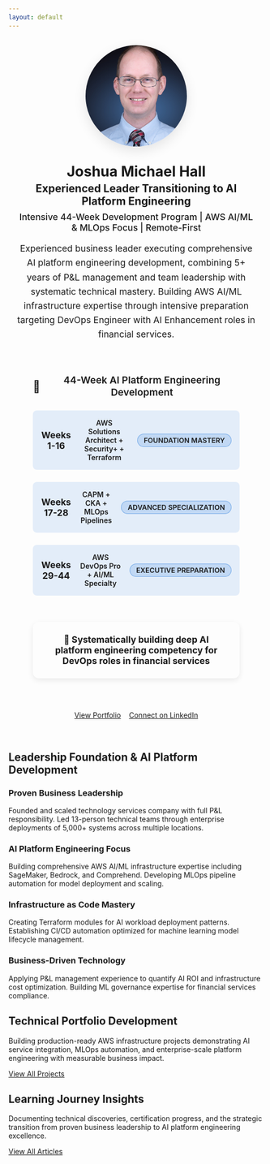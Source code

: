 ```yaml
---
layout: default
---
```


<div class="hero-section with-divider">
  <div class="hero-content">
    <div class="hero-layout">
      <div class="hero-image">
        <img src="/assets/images/headshot.jpg" alt="Joshua Michael Hall" loading="lazy">
      </div>
      <div class="hero-text">
        <h1>Joshua Michael Hall</h1>
        <h2>Experienced Leader Transitioning to AI Platform Engineering</h2>
        <h3 class="hero-tagline">Intensive 44-Week Development Program | AWS AI/ML & MLOps Focus | Remote-First</h3>
        <p>Experienced business leader executing comprehensive AI platform engineering development, combining 5+ years of P&L management and team leadership with systematic technical mastery. Building AWS AI/ML infrastructure expertise through intensive preparation targeting DevOps Engineer with AI Enhancement roles in financial services.</p>
        <div class="certification-timeline">
          <h4><span class="timeline-icon">🎯</span> 44-Week AI Platform Engineering Development</h4>
          <div class="timeline-items">
            <div class="timeline-item">
              <span class="timeline-date">Weeks 1-16</span>
              <span class="timeline-cert">AWS Solutions Architect + Security+ + Terraform</span>
              <span class="timeline-status planned">Foundation Mastery</span>
            </div>
            <div class="timeline-item">
              <span class="timeline-date">Weeks 17-28</span>
              <span class="timeline-cert">CAPM + CKA + MLOps Pipelines</span>
              <span class="timeline-status planned">Advanced Specialization</span>
            </div>
            <div class="timeline-item">
              <span class="timeline-date">Weeks 29-44</span>
              <span class="timeline-cert">AWS DevOps Pro + AI/ML Specialty</span>
              <span class="timeline-status planned">Executive Preparation</span>
            </div>
          </div>
          <div class="availability-notice">
            <strong>🚀 Systematically building deep AI platform engineering competency for DevOps roles in financial services</strong>
          </div>
        </div>
        <div class="hero-links">
          <a href="/portfolio" class="btn primary-btn cta-main-btn">View Portfolio</a>
          <a href="https://linkedin.com/in/joshuamichaelhall" class="btn secondary-btn cta-main-btn">Connect on LinkedIn</a>
        </div>
      </div>
    </div>
  </div>
</div>

<div class="home-section with-divider" id="leadership-focus">
  <h2>Leadership Foundation & AI Platform Development</h2>
  <div class="tech-focus-grid">
    <div class="tech-focus-item">
      <h3>Proven Business Leadership</h3>
      <p>Founded and scaled technology services company with full P&L responsibility. Led 13-person technical teams through enterprise deployments of 5,000+ systems across multiple locations.</p>
    </div>
    <div class="tech-focus-item">
      <h3>AI Platform Engineering Focus</h3>
      <p>Building comprehensive AWS AI/ML infrastructure expertise including SageMaker, Bedrock, and Comprehend. Developing MLOps pipeline automation for model deployment and scaling.</p>
    </div>
    <div class="tech-focus-item">
      <h3>Infrastructure as Code Mastery</h3>
      <p>Creating Terraform modules for AI workload deployment patterns. Establishing CI/CD automation optimized for machine learning model lifecycle management.</p>
    </div>
    <div class="tech-focus-item">
      <h3>Business-Driven Technology</h3>
      <p>Applying P&L management experience to quantify AI ROI and infrastructure cost optimization. Building ML governance expertise for financial services compliance.</p>
    </div>
  </div>
</div>

<div class="home-section with-divider" id="projects">
  <h2>Technical Portfolio Development</h2>
  <p class="section-intro-text">Building production-ready AWS infrastructure projects demonstrating AI service integration, MLOps automation, and enterprise-scale platform engineering with measurable business impact.</p>
  <div id="github-projects"></div>
  <div class="section-link">
    <a href="/portfolio" class="btn outlined-btn">View All Projects</a>
  </div>
</div>

<div class="home-section no-divider" id="articles">
  <h2>Learning Journey Insights</h2>
  <p class="section-intro-text">Documenting technical discoveries, certification progress, and the strategic transition from proven business leadership to AI platform engineering excellence.</p>
  <div id="devto-articles"></div>
  <div class="section-link">
    <a href="/blog" class="btn outlined-btn">View All Articles</a>
  </div>
</div>


<style>
  .hero-layout {
    display: flex;
    flex-direction: column;
    align-items: center;
    gap: 2rem;
    max-width: 1200px;
    margin: 0 auto;
    padding: 1rem 1rem 2rem 1rem;
    text-align: center;
  }
  
  .hero-image {
    flex-shrink: 0;
    width: 200px;
    height: 200px;
    border-radius: 50%;
    overflow: hidden;
    box-shadow: 0 8px 24px rgba(0, 0, 0, 0.1);
  }
  
  .hero-image img {
    width: 100%;
    height: 100%;
    object-fit: cover;
    object-position: center;
    transition: transform 0.3s ease;
  }
  
  .hero-image:hover img {
    transform: scale(1.05);
  }
  
  .hero-text {
    text-align: center;
  }
  
  .hero-text h1 {
    margin-top: 0;
    margin-bottom: 0.25rem;
  }
  
  .hero-text h2 {
    margin-top: 0;
    margin-bottom: 0.5rem;
  }
  
  .hero-text p {
    margin-bottom: 1.5rem;
    font-size: 1.1rem;
    line-height: 1.6;
  }
  
  .hero-tagline {
    font-size: 1.1rem;
    color: var(--text-muted);
    font-weight: 500;
    margin: 0.5rem 0 1rem 0;
  }
  
  /* Enhanced Certification Timeline */
  .certification-timeline {
    background: var(--bg-content);
    border: 2px solid var(--primary-color);
    border-radius: 12px;
    padding: 2rem;
    margin: 2rem auto;
    max-width: 700px;
    box-shadow: var(--card-shadow);
    position: relative;
    overflow: hidden;
  }
  
  .certification-timeline::before {
    content: '';
    position: absolute;
    top: -50%;
    right: -50%;
    width: 200%;
    height: 200%;
    background: radial-gradient(circle, var(--primary-color) 0%, transparent 70%);
    opacity: 0.05;
    pointer-events: none;
  }
  
  .certification-timeline h4 {
    margin: 0 0 1.5rem 0;
    font-size: 1.2rem;
    color: var(--primary-color);
    font-weight: 600;
    text-align: center;
    display: flex;
    align-items: center;
    justify-content: center;
    gap: 0.5rem;
  }
  
  .timeline-icon {
    font-size: 1.4rem;
  }
  
  .timeline-items {
    display: flex;
    flex-direction: column;
    gap: 0.75rem;
    margin-bottom: 2rem;
    position: relative;
  }
  
  /* Remove any pseudo-elements that might create lines */
  .timeline-items::before,
  .timeline-items::after,
  .timeline-item::before,
  .timeline-item::after {
    display: none !important;
  }
  
  .timeline-item {
    display: grid !important;
    grid-template-columns: 60px 1fr auto;
    align-items: center;
    gap: 1rem;
    padding: 1rem;
    background: rgba(3, 102, 214, 0.1) !important;
    border-radius: 8px;
    border: 2px solid var(--border-color) !important;
    transition: all 0.3s ease;
    margin-bottom: 0.75rem;
    visibility: visible !important;
    opacity: 1 !important;
    height: auto !important;
    min-height: 60px;
    position: relative;
    z-index: 1;
  }
  
  .timeline-item:hover {
    transform: translateX(5px);
    box-shadow: 0 2px 8px rgba(0, 0, 0, 0.1);
    border-color: var(--primary-color);
  }
  
  .timeline-date {
    font-weight: 700 !important;
    font-size: 1.1rem !important;
    color: var(--primary-color) !important;
    text-align: center;
    display: block !important;
    visibility: visible !important;
    opacity: 1 !important;
    text-decoration: none !important;
  }
  
  .timeline-cert {
    font-weight: 600 !important;
    color: var(--text-color) !important;
    display: block !important;
    visibility: visible !important;
    opacity: 1 !important;
    text-decoration: none !important;
  }
  
  .timeline-status {
    padding: 0.25rem 0.75rem;
    border-radius: 20px;
    font-size: 0.85rem !important;
    font-weight: 600 !important;
    text-transform: uppercase;
    display: inline-block !important;
    white-space: nowrap;
    visibility: visible !important;
    opacity: 1 !important;
  }
  
  .timeline-status.in-progress {
    background: rgba(227, 98, 9, 0.15);
    color: var(--accent-color);
    border: 1px solid rgba(227, 98, 9, 0.4);
  }
  
  .timeline-status.planned {
    background: rgba(3, 102, 214, 0.15);
    color: var(--primary-color);
    border: 1px solid rgba(3, 102, 214, 0.4);
  }
  
  .availability-notice {
    margin-top: 2.5rem;
    padding: 1.5rem;
    background: linear-gradient(135deg, rgba(var(--primary-color), 0.05) 0%, rgba(var(--primary-color), 0.1) 100%);
    border-radius: 12px;
    border: 2px solid var(--primary-color);
    text-align: center;
    clear: both;
    position: relative;
    z-index: 2;
    box-shadow: 0 4px 12px rgba(0, 0, 0, 0.08);
  }
  
  .availability-notice strong {
    color: var(--primary-color);
    font-size: 1.1rem;
  }
  
  .hero-links {
    display: flex;
    gap: 1rem;
    margin-top: 2rem;
    justify-content: center;
  }
  
  @media (max-width: 768px) {
    .hero-layout {
      gap: 1.5rem;
      padding: 1.5rem 1rem;
    }
    
    .hero-image {
      width: 180px;
      height: 180px;
    }
    
    .certification-timeline {
      padding: 1.5rem;
      margin: 1.5rem auto;
    }
    
    .timeline-item {
      grid-template-columns: 1fr;
      gap: 0.5rem;
      text-align: left;
    }
    
    .timeline-date {
      font-size: 0.9rem !important;
      margin-bottom: 0.25rem;
      text-align: left;
    }
    
    .timeline-cert {
      margin-bottom: 0.5rem;
    }
    
    .timeline-status {
      justify-self: start;
      margin-top: 0;
    }
    
    .hero-links {
      flex-wrap: wrap;
    }
  }
  
  @media (max-width: 480px) {
    .hero-layout {
      gap: 1rem;
      padding: 1rem;
    }
    
    .hero-image {
      width: 150px;
      height: 150px;
    }
    
    .hero-links {
      gap: 0.5rem;
    }
    
    .hero-links .btn {
      font-size: 0.9rem;
      padding: 0.6rem 1rem;
    }
  }
</style>

<style>
  .career-phases {
    display: flex;
    flex-direction: column;
    gap: 2rem;
    max-width: 1000px;
    margin: 0 auto;
  }
  
  .career-phase {
    background: var(--bg-content);
    border: 1px solid var(--border-color);
    border-radius: 12px;
    padding: 2rem;
    transition: box-shadow 0.3s ease;
  }
  
  .career-phase:hover {
    box-shadow: 0 4px 16px rgba(0, 0, 0, 0.1);
  }
  
  .phase-content h3 {
    margin-top: 0;
    margin-bottom: 1rem;
    color: var(--primary-color);
    font-size: 1.4rem;
    font-weight: 600;
  }
  
  .phase-content p {
    margin-bottom: 1.5rem;
    line-height: 1.6;
  }
  
  @media (max-width: 768px) {
    .career-phases {
      gap: 1.5rem;
    }
    
    .career-phase {
      padding: 1.5rem;
    }
  }
</style>
